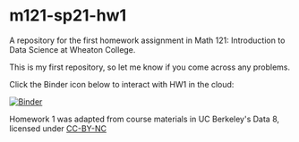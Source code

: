 # m121-sp21-hw1
A repository for the first homework assignment in Math 121: Introduction to Data Science at Wheaton College.

This is my first repository, so let me know if you come across any problems.

Click the Binder icon below to interact with HW1 in the cloud:

[![Binder](https://mybinder.org/badge_logo.svg)](https://mybinder.org/v2/gh/Peter-Jantsch/m121-sp21-hw1/main?filepath=hw01.ipynb)


Homework 1 was adapted from course materials in UC Berkeley's Data 8, licensed under [CC-BY-NC](https://creativecommons.org/licenses/by-nc/2.0/)
